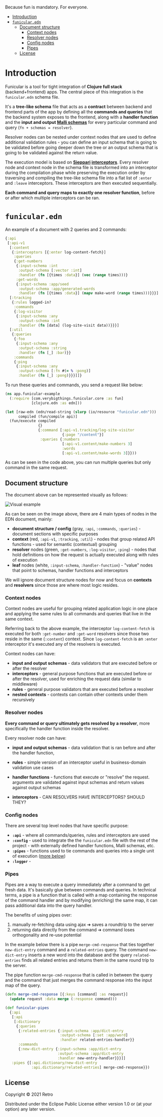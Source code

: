 Because fun is mandatory. For everyone.

- [Introduction](#introduction)
- [`funicular.edn`](#funicularedn)
  - [Document structure](#document-structure)
    - [Context nodes](#context-nodes)
    - [Resolver nodes](#resolver-nodes)
    - [Config nodes](#config-nodes)
    - [Pipes](#pipes)
  - [License](#license)

# Introduction

Funicular is a tool for tight integration of **Clojure full stack** (backend+frontend) apps. The central piece of this integration is the `funicular.edn` schema file.

It's a **tree-like schema** file that acts as a **contract** between backend and frontend parts of the app by defining all the **commands and queries** that the backend system exposes to the frontend, along with a **handler function** and the **input and output [Malli schemas](https://github.com/metosin/malli)** for every particular command and query (`fn + schemas = resolver`).

Resolver nodes can be nested under context nodes that are used to define additional validation rules - you can define an input schema that is going to be validated before going deeper down the tree or an output schema that is going to be validated against the return value.

The execution model is based on **[Sieppari](https://github.com/metosin/sieppari) [interceptors](https://quanttype.net/posts/2018-08-03-why-interceptors.html)**. Every resolver node and context node in the schema file is transformed into an interceptor during the compilation phase while preserving the execution order by traversing and compiling the tree-like schema file into a flat list of `:enter` and `:leave` interceptors. These interceptors are then executed sequentially.

**Each command and query maps to exactly one resolver function**, before or after which multiple interceptors can be ran.

# `funicular.edn`

An example of a document with 2 queries and 2 commands:

```clojure
{:api
 [:api-v1
  [:content
   {:interceptors [{:enter log-content-fetch}]
    :queries
    {:get-numbers
     {:input-schema :int
      :output-schema [:vector :int]
      :handler (fn [{times :data}] (vec (range times)))}
     :get-words
     {:input-schema :app/seed
      :output-schema :app/generated-words
      :handler (fn [{times :data}] (mapv make-word (range times)))}}}]
  [:tracking
   {:rules logged-in?
    :commands
    {:log-visitor
     {:input-schema :any
      :output-schema :int
      :handler (fn [data] (log-site-visit data))}}}]
  [:util
   {:queries
    {:foo
     {:input-schema :any
      :output-schema :string
      :handler (fn [_] :bar)}}
    :commands
    {:ping
     {:input-schema :any
      :output-schema [:fn #(= % :pong)]
      :handler (fn [_] :pong)}}}]]}
```

To run these queries and commands, you send a request like below:

```clojure
(ns app.funicular-example
  (:require [com.verybigthings.funicular.core :as fun]
            [clojure.edn :as edn]))

(let [raw-edn (edn/read-string (slurp (io/resource "funicular.edn")))
      compiled (fun/compile api)]
  (fun/execute compiled
               {}
               {:command [:api-v1.tracking/log-site-visitor
                          {:page "/content"}]
                :queries {:numbers
                          [:api-v1.content/make-numbers 3]
                          :words
                          [:api-v1.content/make-words 3]}}))
```

As can be seen in the code above, you can run multiple queries but only command in the same request.

## Document structure

The document above can be represented visually as follows:

![Visual example](./doc/funicular.edn.png)

As can be seen on the image above, there are 4 main types of nodes in the EDN document, mainly:
* **document structure / config** (gray, `:api`, `:commands`, `:queries`) - document sections with specific purposes
* **context** (red, `:api-v1`, `:tracking`, `:util`) - nodes that group related API functions - used for semantic (contextual) grouping
* **resolver** nodes (green, `:get-numbers`, `:log-visitor`, `:ping`) - nodes that hold definitions on how the request is actually executed along with rules of execution
* **leaf** nodes (white, `:input-schema`, `:handler-function`) - "value" nodes that point to schemas, handler functions and interceptors

We will ignore document structure nodes for now and focus on **contexts** and **resolvers** since those are where most logic resides.

### Context nodes

Context nodes are useful for grouping related application logic in one place and applying the same rules to all commands and queries that live in the same context.

Referring back to the above example, the interceptor `log-content-fetch` is executed for both `:get-number` and `:get-word` resolvers since those two reside in the same (`:content`) context. Since `log-content-fetch` is an `:enter` interceptor it's executed any of the resolvers is executed.

Context nodes can have:
* **input and output schemas** - data validators that are executed before or after the resolver
* **interceptors** - general purpose functions that are executed before or after the resolver, used for enriching the request data (similar to middleware)
* **rules** - general purpose validators that are executed before a resolver
* **nested contexts** - contexts can contain other contexts under them recursively

### Resolver nodes

**Every command or query ultimately gets resolved by a resolver**, more specifically the handler function inside the resolver. 

Every resolver node can have:
* **input and output schemas** - data validation that is ran before and after the handler function,
* **rules** - simple version of an interceptor useful in business-domain validation use cases
* **handler functions** - functions that execute or "resolve" the request. arguments are validated against input schemas and return values against output schemas

* **interceptors** - CAN RESOLVERS HAVE INTERCEPTORS? SHOULD THEY?

### Config nodes

There are several top level nodes that have specific purpose:
* **`:api`** - where all commands/queries, rules and interceptors are used
* **`:config`** - used to integrate the the `funicular.edn` file with the rest of the project - with externally defined handler functions, Malli schemas, etc.
* **`:pipes`** - functions used to tie commands and queries into a single unit of execution ([more below](#pipes))
* **`:logger`** - 

### Pipes

Pipes are a way to execute a query immediately after a command to get fresh data. It's basically glue between commands and queries. In technical terms, a pipe is a function that is called with a map containing the response of the command handler and by modifying (enriching) the same map, it can pass additional data into the query handler.

The benefits of using pipes over:
1. manually re-fetching data using ajax &#10132; saves a roundtrip to the server
2. returning data directly from the command &#10132; command loses orthogonality and re-use potential

In the example below there is a pipe `merge-cmd-response` that ties together `new-dict-entry` command and a `related-entries` query. The command `new-dict-entry` inserts a new word into the database and the query `related-entries` finds all related entries and returns them in the same round trip to the server.

The pipe function `merge-cmd-response` that is called in between the query and the command that just merges the command response into the input map of the query.

```clojure
(defn merge-cmd-response [{:keys [command] :as request}]
  (update request :data merge (:response command)))

(def funicular-pipes
  {:api
   [:api
    [:dictionary
     {:queries
      {:related-entries {:input-schema :app/dict-entry
                         :output-schema [:set :app/word]
                         :handler related-entries-handler}}
      :commands
      {:new-dict-entry {:input-schema :app/dict-entry
                        :output-schema :app/dict-entry
                        :handler new-entry-handler}}}]]
   :pipes {[:api.dictionary/new-dict-entry
            :api.dictionary/related-entries] merge-cmd-response}})
```

## License

Copyright © 2021 Retro

Distributed under the Eclipse Public License either version 1.0 or (at
your option) any later version.